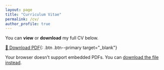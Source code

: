 ```yaml
---
layout: page
title: "Curriculum Vitae"
permalink: /cv/
author_profile: true
---
```


You can **view** or **download** my full CV below.

[📄 Download PDF](files/SiyangWu-CV.pdf){: .btn .btn--primary target="_blank"}

<object data="{{ '/files/SiyangWu-CV.pdf' | relative_url }}" type="application/pdf" width="100%" height="1000px">
    <p>Your browser doesn’t support embedded PDFs. You can <a href="{{ '/files/SiyangWu-CV.pdf' | relative_url }}">download the file instead</a>.</p>
</object>

